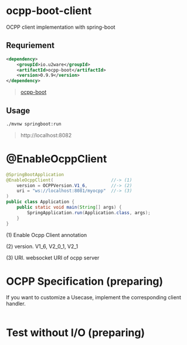 # ocpp-boot-client
OCPP client implementation with spring-boot

## Requriement

```xml
<dependency>
	<groupId>io.u2ware</groupId>
	<artifactId>ocpp-boot</artifactId>
	<version>0.9.9</version>
</dependency>
```
   
> [ocpp-boot](https://github.com/u2ware/ocpp-boot?tab=readme-ov-file#install) 
    

## Usage

```bash
./mvnw springboot:run
```

> http://localhost:8082


# @EnableOcppClient 

```java
@SpringBootApplication
@EnableOcppClient(                      //-> (1) 
    version = OCPPVersion.V1_6,         //-> (2) 
	uri = "ws://localhost:8081/myocpp"  //-> (3) 
)
public class Application {
	public static void main(String[] args) {
		SpringApplication.run(Application.class, args);
	}
}
```
(1) Enable Ocpp Client annotation 

(2) version. V1_6, V2_0_1, V2_1

(3) URI. websocket URI of ocpp server 


# OCPP Specification (preparing)

If you want to customize a Usecase, implement the corresponding client handler.

```java


```

# Test without I/O (preparing)







